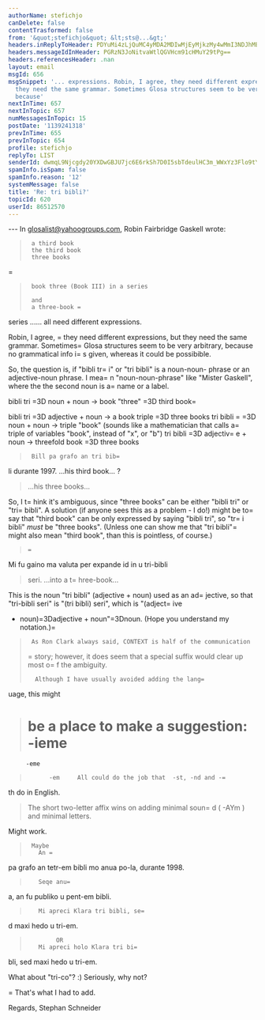 ```yaml
---
authorName: stefichjo
canDelete: false
contentTrasformed: false
from: '&quot;stefichjo&quot; &lt;sts@...&gt;'
headers.inReplyToHeader: PDYuMi4zLjQuMC4yMDA2MDIwMjEyMjkzMy4wMmI3NDJhMEBwby5wYWNpZmljLm5ldC5hdT4=
headers.messageIdInHeader: PGRzN3JoNitvaWtlQGVHcm91cHMuY29tPg==
headers.referencesHeader: .nan
layout: email
msgId: 656
msgSnippet: '... expressions. Robin, I agree, they need different expressions, but
  they need the same grammar. Sometimes Glosa structures seem to be very arbitrary,
  because'
nextInTime: 657
nextInTopic: 657
numMessagesInTopic: 15
postDate: '1139241318'
prevInTime: 655
prevInTopic: 654
profile: stefichjo
replyTo: LIST
senderId: dwmqL9Njcgdy20YXDwGBJU7jc6E6rkSh7D0I5sbTdeulHC3m_WWxYz3Flo9tYpUiU_EFdlzLS0tdZfcEDzYty3b3Nwe3v2WDAQeR-lFR
spamInfo.isSpam: false
spamInfo.reason: '12'
systemMessage: false
title: 'Re: tri bibli?'
topicId: 620
userId: 86512570
---
```


--- In glosalist@yahoogroups.com, Robin Fairbridge Gaskell <drought-
breake=
r@...> wrote:
>      a third book
>      the third book
>      three books
=
>      book three (Book III) in a series
> 
>      and
>      a three-book =
series         ......    all need different 
expressions.

Robin,
I agree, =
they need different expressions, but they need the same 
grammar. Sometimes=
 Glosa structures seem to be very arbitrary, 
because no grammatical info i=
s given, whereas it could be possibible.

So, the question is, if "bibli tr=
i" or "tri bibli" is a noun-noun-
phrase or an adjective-noun phrase. I mea=
n "noun-noun-phrase" 
like "Mister Gaskell", where the the second noun is a=
 name or a label.

bibli tri =3D noun + noun -> book "three" =3D third book=

bibli tri =3D adjective + noun -> a book triple =3D three books
tri bibli =
=3D noun + noun -> triple "book" (sounds like a mathematician 
that calls a=
 triple of variables "book", instead of "x", or "b")
tri bibli =3D adjectiv=
e + noun -> threefold book =3D three books

>      Bill pa grafo an tri bib=
li durante 1997.  ...his third 
book... ? 
> ...his three books...

So, I t=
hink it's ambiguous, since "three books" can be either "bibli 
tri" or "tri=
 bibli". A solution (if anyone sees this as a problem - I 
do!) might be to=
 say that "third book" can be only expressed by 
saying "bibli tri", so "tr=
i bibli" _must_ be "three books". (Unless 
one can show me that "tri bibli"=
 might also mean "third book", than 
this is pointless, of course.)

>     =
 Mi fu gaino ma valuta per expande id in u tri-bibli 
> seri.   ...into a t=
hree-book...

This is the noun "tri bibli" (adjective + noun) used as an ad=
jective, 
so that "tri-bibli seri" is "(tri bibli) seri", which is "(adject=
ive 
+ noun)=3Dadjective + noun"=3Dnoun. (Hope you understand my notation.)=


>      As Ron Clark always said, CONTEXT is half of the communication 
> =
story; however, it does seem that a special suffix would clear up 
> most o=
f the ambiguity.
> 
>       Although I have usually avoided adding the lang=
uage, this 
might 
> be a place to make a suggestion:
>           -ieme
>  =
         -eme
>           -em     All could do the job that  -st, -nd and -=
th do in 
English.
> The short two-letter affix wins on adding minimal soun=
d ( -AYm ) 
and 
> minimal letters.

Might work.

>      Maybe
>        An =
pa grafo an tetr-em bibli mo anua po-la, durante 1998.
> 
>        Seqe anu=
a, an fu publiko u pent-em bibli.
> 
>        Mi apreci Klara tri bibli, se=
d maxi hedo u tri-em.
>             OR
>        Mi apreci holo Klara tri bi=
bli, sed maxi hedo u tri-em.

What about "tri-co"? :)
Seriously, why not?

=
That's what I had to add.

Regards,
Stephan Schneider





